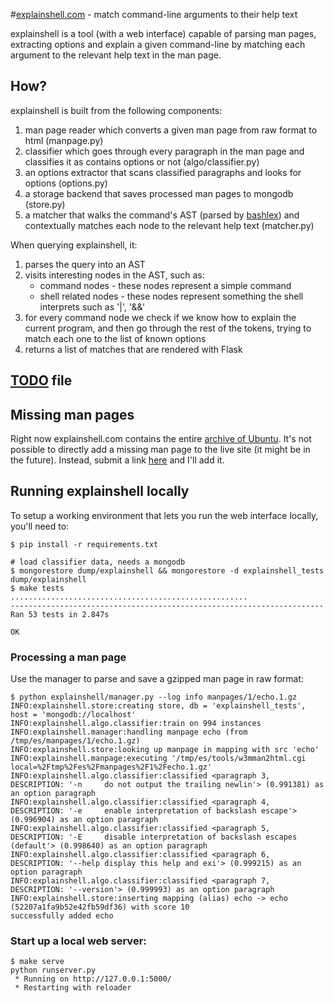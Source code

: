 #[explainshell.com](http://www.explainshell.com) - match command-line arguments to their help text

explainshell is a tool (with a web interface) capable of parsing man pages, extracting options and
explain a given command-line by matching each argument to the relevant help text in the man page.

## How?

explainshell is built from the following components:

1. man page reader which converts a given man page from raw format to html (manpage.py)
2. classifier which goes through every paragraph in the man page and classifies
   it as contains options or not (algo/classifier.py)
3. an options extractor that scans classified paragraphs and looks for options (options.py)
4. a storage backend that saves processed man pages to mongodb (store.py)
5. a matcher that walks the command's AST (parsed by [bashlex](https://github.com/idank/bashlex)) and contextually matches each node
   to the relevant help text (matcher.py)

When querying explainshell, it:

1. parses the query into an AST
2. visits interesting nodes in the AST, such as:
    - command nodes - these nodes represent a simple command
    - shell related nodes - these nodes represent something the shell
      interprets such as '|', '&&'
3. for every command node we check if we know how to explain the current program,
   and then go through the rest of the tokens, trying to match each one to the
   list of known options
4. returns a list of matches that are rendered with Flask

## [TODO](https://raw.github.com/idank/explainshell/master/TODO) file

## Missing man pages

Right now explainshell.com contains the entire [archive of Ubuntu](http://manpages.ubuntu.com/). It's not
possible to directly add a missing man page to the live site (it might be in the future). Instead, submit a link [here](https://github.com/idank/explainshell/issues/1)
and I'll add it.

## Running explainshell locally

To setup a working environment that lets you run the web interface locally, you'll need to:

    $ pip install -r requirements.txt

    # load classifier data, needs a mongodb
    $ mongorestore dump/explainshell && mongorestore -d explainshell_tests dump/explainshell
    $ make tests
    .....................................................
    ----------------------------------------------------------------------
    Ran 53 tests in 2.847s

    OK

### Processing a man page

Use the manager to parse and save a gzipped man page in raw format:

    $ python explainshell/manager.py --log info manpages/1/echo.1.gz
    INFO:explainshell.store:creating store, db = 'explainshell_tests', host = 'mongodb://localhost'
    INFO:explainshell.algo.classifier:train on 994 instances
    INFO:explainshell.manager:handling manpage echo (from /tmp/es/manpages/1/echo.1.gz)
    INFO:explainshell.store:looking up manpage in mapping with src 'echo'
    INFO:explainshell.manpage:executing '/tmp/es/tools/w3mman2html.cgi local=%2Ftmp%2Fes%2Fmanpages%2F1%2Fecho.1.gz'
    INFO:explainshell.algo.classifier:classified <paragraph 3, DESCRIPTION: '-n     do not output the trailing newlin'> (0.991381) as an option paragraph
    INFO:explainshell.algo.classifier:classified <paragraph 4, DESCRIPTION: '-e     enable interpretation of backslash escape'> (0.996904) as an option paragraph
    INFO:explainshell.algo.classifier:classified <paragraph 5, DESCRIPTION: '-E     disable interpretation of backslash escapes (default'> (0.998640) as an option paragraph
    INFO:explainshell.algo.classifier:classified <paragraph 6, DESCRIPTION: '--help display this help and exi'> (0.999215) as an option paragraph
    INFO:explainshell.algo.classifier:classified <paragraph 7, DESCRIPTION: '--version'> (0.999993) as an option paragraph
    INFO:explainshell.store:inserting mapping (alias) echo -> echo (52207a1fa9b52e42fb59df36) with score 10
    successfully added echo

### Start up a local web server:

    $ make serve
    python runserver.py
     * Running on http://127.0.0.1:5000/
     * Restarting with reloader
